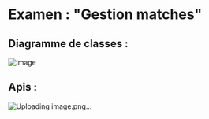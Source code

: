 #  Examen  :  "Gestion matches" 

## Diagramme de classes :
![image](https://github.com/user-attachments/assets/309314df-e474-4246-b8bb-9a261f91a2f2)

## Apis : 
![Uploading image.png…]()
